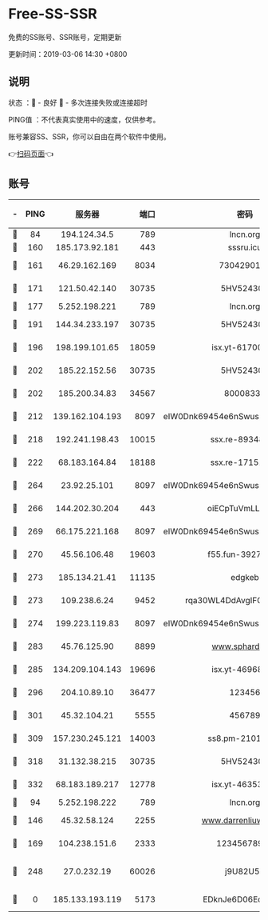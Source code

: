 # Free-SS-SSR

免费的SS账号、SSR账号，定期更新

更新时间：2019-03-06 14:30 +0800

## 说明

状态     ：🙂 - 良好 🙁 - 多次连接失败或连接超时

PING值   ：不代表真实使用中的速度，仅供参考。

账号兼容SS、SSR，你可以自由在两个软件中使用。

👉[扫码页面](https://liesauer.github.io/free-ss-ssr.github.io/)👈

## 账号

|-|PING|服务器|端口|密码|加密方式|区域|
|:----:|:----:|:-----:|-----:|:----:|:----:|:----:|
|🙂|84|194.124.34.5|789|lncn.org|rc4|JP|
|🙂|160|185.173.92.181|443|sssru.icu|rc4-md5|RU|
|🙂|161|46.29.162.169|8034|7304290167|aes-256-cfb|RU|
|🙂|171|121.50.42.140|30735|5HV52430C|aes-256-cfb|JP|
|🙂|177|5.252.198.221|789|lncn.org|rc4|JP|
|🙂|191|144.34.233.197|30735|5HV52430C|aes-256-cfb|US|
|🙂|196|198.199.101.65|18059|isx.yt-61700807|aes-256-cfb|US|
|🙂|202|185.22.152.56|30735|5HV52430C|aes-256-cfb|RU|
|🙂|202|185.200.34.83|34567|80008331|aes-256-cfb|US|
|🙂|212|139.162.104.193|8097|eIW0Dnk69454e6nSwuspv9DmS201tQ0D|aes-256-cfb|JP|
|🙂|218|192.241.198.43|10015|ssx.re-89348250|aes-256-cfb|US|
|🙂|222|68.183.164.84|18188|ssx.re-17151822|aes-256-cfb|US|
|🙂|264|23.92.25.101|8097|eIW0Dnk69454e6nSwuspv9DmS201tQ0D|aes-256-cfb|US|
|🙂|266|144.202.30.204|443|oiECpTuVmLLxk4Ts|aes-256-cfb|US|
|🙂|269|66.175.221.168|8097|eIW0Dnk69454e6nSwuspv9DmS201tQ0D|aes-256-cfb|US|
|🙂|270|45.56.106.48|19603|f55.fun-39271360|aes-256-cfb|US|
|🙂|273|185.134.21.41|11135|edgkeb|aes-256-cfb|GB|
|🙂|273|109.238.6.24|9452|rqa30WL4DdAvgIFG6Fs3znzTa|aes-256-cfb|FR|
|🙂|274|199.223.119.83|8097|eIW0Dnk69454e6nSwuspv9DmS201tQ0D|aes-256-cfb|US|
|🙂|283|45.76.125.90|8899|www.sphard.com|aes-256-cfb|JP|
|🙂|285|134.209.104.143|19696|isx.yt-46968452|aes-256-cfb|SG|
|🙂|296|204.10.89.10|36477|123456|aes-256-cfb|US|
|🙂|301|45.32.104.21|5555|456789|aes-256-cfb|SG|
|🙂|309|157.230.245.121|14003|ss8.pm-21010216|aes-256-cfb|SG|
|🙂|318|31.132.38.215|30735|5HV52430C|aes-256-cfb|US|
|🙂|332|68.183.189.217|12778|isx.yt-46353039|aes-256-cfb|SG|
|🙂|94|5.252.198.222|789|lncn.org|rc4|JP|
|🙂|146|45.32.58.124|2255|www.darrenliuwei.com|aes-256-cfb|JP|
|🙂|169|104.238.151.6|2333|12345678900|aes-256-cfb|JP|
|🙂|248|27.0.232.19|60026|j9U82U53|xchacha20-ietf-poly1305|HK|
|🙁|0|185.133.193.119|5173|EDknJe6D06EoWDaw|aes-256-cfb|US|
